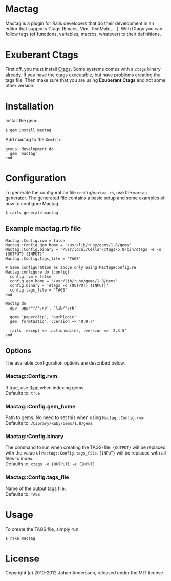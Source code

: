 # Mactag

Mactag is a plugin for Rails developers that do their development in
an editor that supports Ctags (Emacs, Vim, TextMate, ...). With Ctags
you can follow tags (of functions, variables, macros, whatever) to
their definitions.


# Exuberant Ctags

First off, you must install [Ctags](http://ctags.sourceforge.net/).
Some systems comes with a `ctags` binary already. If you have the
ctags executable, but have problems creating the tags file. Then make
sure that you are using **Exuberant Ctags** and not some other version.


# Installation

Install the gem:

    $ gem install mactag
    
Add mactag to the `Gemfile`:

    group :development do
      gem 'mactag'
    end


# Configuration

To generate the configuration file `config/mactag.rb`, use the
`mactag` generator. The generated file contains a basic setup and some
examples of how to configure Mactag.

    $ rails generate mactag

## Example mactag.rb file

    Mactag::Config.rvm = false
    Mactag::Config.gem_home = '/usr/lib/ruby/gems/1.8/gems'
    Mactag::Config.binary = '/usr/local/Cellar/ctags/5.8/bin/ctags -e -o {OUTPUT} {INPUT}'
    Mactag::Config.tags_file = 'TAGS'
    
    # Same configuration as above only using Mactag#configure
    Mactag.configure do |config|
      config.rvm = false
      config.gem_home = '/usr/lib/ruby/gems/1.8/gems'
      config.binary = 'etags -o {OUTPUT} {INPUT}'
      config.tags_file = 'TAGS'
    end

    Mactag do
      app 'app/**/*.rb', 'lib/*.rb'

      gems 'paperclip', 'authlogic'
      gem 'formtastic', :version => '0.9.7'

      rails :except => :actionmailer, :version => '2.3.5'
    end
    
## Options
The available configuration options are described below.

### Mactag::Config.rvm
If true, use [Rvm](http://rvm.beginrescueend.com/) when indexing gems.  
Defaults to: `true`

### Mactag::Config.gem_home
Path to gems. No need to set this when using `Mactag::Config.rvm`.  
Defaults to: `/Library/Ruby/Gems/1.8/gems`
 
### Mactag::Config.binary
The command to run when creating the TAGS-file. `{OUTPUT}` will be
replaced with the value of `Mactag::Config.tags_file`. `{INPUT}`
will be replaced with all files to index.  
Defaults to: `ctags -o {OUTPUT} -e {INPUT}`

### Mactag::Config.tags_file
Name of the output tags file.  
Defaults to: `TAGS`


# Usage
To create the TAGS file, simply run:

    $ rake mactag


# License
Copyright (c) 2010-2012 Johan Andersson, released under the MIT license
